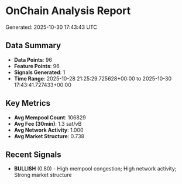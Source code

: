 # OnChain Analysis Report
Generated: 2025-10-30 17:43:43 UTC

## Data Summary
- **Data Points**: 96
- **Feature Points**: 96
- **Signals Generated**: 1
- **Time Range**: 2025-10-28 21:25:29.725628+00:00 to 2025-10-30 17:43:41.727433+00:00

## Key Metrics
- **Avg Mempool Count**: 106829
- **Avg Fee (30min)**: 1.3 sat/vB
- **Avg Network Activity**: 1.000
- **Avg Market Structure**: 0.738

## Recent Signals
- **BULLISH** (0.80) - High mempool congestion; High network activity; Strong market structure
